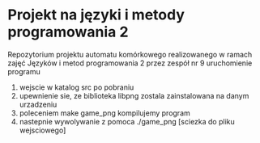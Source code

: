 # Projekt na języki i metody programowania 2 
Repozytorium projektu automatu komórkowego realizowanego w ramach zajęć Języków i metod programowania 2 przez zespół nr 9
uruchomienie programu 
1. wejscie w katalog src po pobraniu
2. upewnienie sie, ze biblioteka libpng zostala zainstalowana na danym urzadzeniu
3. poleceniem make game_png kompilujemy program
4. nastepnie wywolywanie z pomoca ./game_png [sciezka do pliku wejsciowego]
